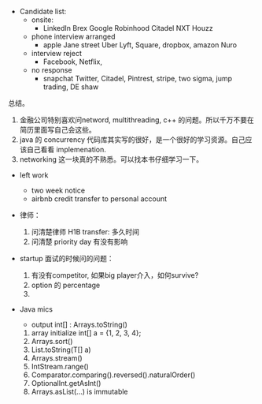 - Candidate list:
	- onsite:
		- LinkedIn Brex Google Robinhood Citadel NXT Houzz
	- phone interview arranged
		- apple Jane street Uber Lyft, Square, dropbox, amazon Nuro
	- interview reject
		- Facebook, Netflix, 
	- no response 
	 	- snapchat Twitter, Citadel, Pintrest, stripe, two sigma, jump trading, DE shaw 

总结。
1. 金融公司特别喜欢问netword, multithreading, c++ 的问题。所以千万不要在简历里面写自己会这些。
2. java 的 concurrency 代码库其实写的很好，是一个很好的学习资源。自己应该自己看看 implemenation.
3. networking 这一块真的不熟悉。可以找本书仔细学习一下。

- left work
	- two week notice
	- airbnb credit transfer to personal account

- 律师：
	1. 问清楚律师 H1B transfer: 多久时间
	2. 问清楚 priority day 有没有影响

- startup 面试的时候问的问题：
	1. 有没有competitor, 如果big player介入，如何survive?
	2. option 的 percentage
	3. 
- Java mics
	- output int[] : Arrays.toString()
	1. array initialize int[] a = {1, 2, 3, 4};
	3. Arrays.sort()
	5. List.toString(T[] a) 
	6. Arrays.stream()
	7. IntStream.range()
	8. Comparator.comparing().reversed().naturalOrder()
	9. OptionalInt.getAsInt()
	10. Arrays.asList(...) is immutable
